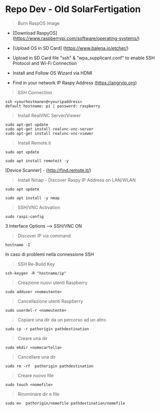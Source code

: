 # Repo Dev - Old SolarFertigation 

> Burn RaspOS Image
- [Download RaspyOS] (https://www.raspberrypi.com/software/operating-systems/)
- [Upload OS in SD Card] (https://www.balena.io/etcher/)

- Upload in SD Card file "ssh" & "wpa_supplicant.conf" to enable SSH Protocol and Wi-Fi Connection
- Install and Follow OS Wizard via HDMI
- Find in your network IP Raspy Address (https://angryip.org)

> SSH Connection
```
ssh <yourhostmane>@<youripaddress>
default hostname: pi | password: raspberry
```

> Install RealVNC Server/Viewer
```
sudo apt-get update
sudo apt-get install realvnc-vnc-server
sudo apt-get install realvnc-vnc-viewer
```

> Install Remote.it
```
sudo apt update
```
```
sudo apt install remoteit -y
```
[Device Scanner] - (http://find.remote.it/)


> Install Nmap - Discover Raspy IP Address on LAN/WLAN
```
sudo apt update
```
```
sudo apt install -y nmap
```


> SSH/VNC Activation
```
sudo raspi-config
```
3 Interface Options --> SSH/VNC ON

> Discover IP via command 
```
hostname -I
```

In caso di problemi nella connessione SSH
> SSH Re-Build Key
```
ssh-keygen -R "hostname/ip"
```

> Creazione nuovi utenti Raspberry
```
sudo adduser <nomeutente>
```
> Cancellazione utenti Raspberry
```
sudo userdel-r <nomeutente>
```
> Copiare una dir da un percorso ad un altro 
```
sudo cp -r pathorigin pathdestination 
```
> Creare una dir 
```
sudo mkdir <nomecartella>
```
> Cancellare una dir 
```
sudo rm -rf  pathorigin pathdestination 
```
> Creare nuovo file  
```
sudo touch <nomefile>
```
> Rinominare dir e file
```
sudo mv  pathorigin/nomefile pathdestination/nomefile
```